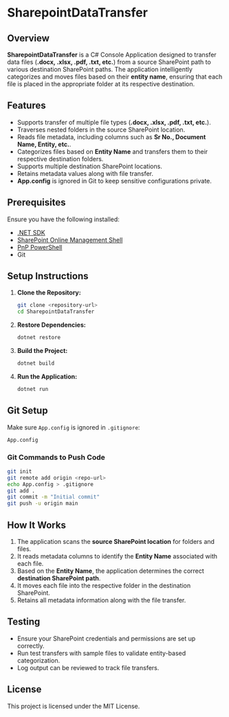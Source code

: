 # SharepointDataTransfer

## Overview
**SharepointDataTransfer** is a C# Console Application designed to transfer data files (**.docx, .xlsx, .pdf, .txt, etc.**) from a source SharePoint path to various destination SharePoint paths. The application intelligently categorizes and moves files based on their **entity name**, ensuring that each file is placed in the appropriate folder at its respective destination.

## Features
- Supports transfer of multiple file types (**.docx, .xlsx, .pdf, .txt, etc.**).
- Traverses nested folders in the source SharePoint location.
- Reads file metadata, including columns such as **Sr No., Document Name, Entity, etc.**.
- Categorizes files based on **Entity Name** and transfers them to their respective destination folders.
- Supports multiple destination SharePoint locations.
- Retains metadata values along with file transfer.
- **App.config** is ignored in Git to keep sensitive configurations private.

## Prerequisites
Ensure you have the following installed:
- [.NET SDK](https://dotnet.microsoft.com/download)
- [SharePoint Online Management Shell](https://www.microsoft.com/en-us/download/details.aspx?id=35588)
- [PnP PowerShell](https://pnp.github.io/powershell/)
- Git

## Setup Instructions
1. **Clone the Repository:**
   ```sh
   git clone <repository-url>
   cd SharepointDataTransfer
   ```
2. **Restore Dependencies:**
   ```sh
   dotnet restore
   ```
3. **Build the Project:**
   ```sh
   dotnet build
   ```
4. **Run the Application:**
   ```sh
   dotnet run
   ```

## Git Setup
Make sure `App.config` is ignored in `.gitignore`:
```
App.config
```

### Git Commands to Push Code
```sh
git init
git remote add origin <repo-url>
echo App.config > .gitignore
git add .
git commit -m "Initial commit"
git push -u origin main
```

## How It Works
1. The application scans the **source SharePoint location** for folders and files.
2. It reads metadata columns to identify the **Entity Name** associated with each file.
3. Based on the **Entity Name**, the application determines the correct **destination SharePoint path**.
4. It moves each file into the respective folder in the destination SharePoint.
5. Retains all metadata information along with the file transfer.

## Testing
- Ensure your SharePoint credentials and permissions are set up correctly.
- Run test transfers with sample files to validate entity-based categorization.
- Log output can be reviewed to track file transfers.

## License
This project is licensed under the MIT License.

